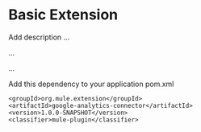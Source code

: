 # Basic Extension

Add description ...


...


...


Add this dependency to your application pom.xml

```
<groupId>org.mule.extension</groupId>
<artifactId>google-analytics-connector</artifactId>
<version>1.0.0-SNAPSHOT</version>
<classifier>mule-plugin</classifier>
```
